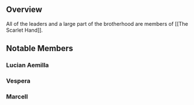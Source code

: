 ## Overview
All of the leaders and a large part of the brotherhood are members of [[The Scarlet Hand]].
## Notable Members
### Lucian Aemilla

### Vespera

### Marcell

